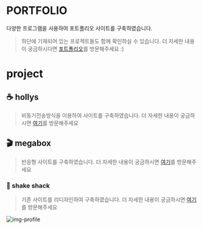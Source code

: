 # PORTFOLIO
다양한 프로그램을 사용하여 포트폴리오 사이트를 구축하였습니다.
>하단에 기재되어 있는 프로젝트들도 함께 확인하실 수 있습니다.
>더 자세한 내용이 궁금하시다면 [포트폴리오]()를 방문해주세요 :)


# project
## ☕ hollys
> 비동기전송방식을 이용하여 사이트를 구축하였습니다.
> 더 자세한 내용이 궁금하시면 [여기](https://skgud0410.github.io/)를 방문해주세요
> 
## 🎬 megabox
> 반응형 사이트를 구축하였습니다.
> 더 자세한 내용이 궁금하시면 [여기](https://github.com/skgud0410/megabox)를 방문해주세요
> 
### 🍔 shake shack
> 기존 사이트를 리디자인하여 구축하였습니다.
> 더 자세한 내용이 궁금하시면 [여기](https://github.com/skgud0410/shakeshack)를 방문해주세요



<img src="https://skgud0410.github.io/images/img-profile.jpg" alt="img-profile">
